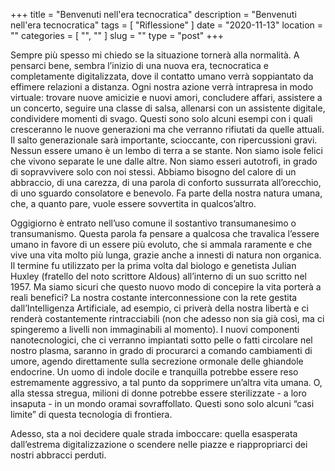 +++
title = "Benvenuti nell'era tecnocratica"
description = "Benvenuti nell'era tecnocratica"
tags = [ "Riflessione" ]
date = "2020-11-13"
location = ""
categories = [
  "",
  ""
]
slug = ""
type = "post"
+++

Sempre più spesso mi chiedo se la situazione tornerà alla normalità. A pensarci bene, sembra l’inizio di una nuova era, tecnocratica e completamente digitalizzata, dove il contatto umano verrà soppiantato da effimere relazioni a distanza. Ogni nostra azione verrà intrapresa in modo virtuale: trovare nuove amicizie e nuovi amori, concludere affari, assistere a un concerto, seguire una classe di salsa, allenarsi con un assistente digitale, condividere momenti di svago. Questi sono solo alcuni esempi con i quali cresceranno le nuove generazioni ma che verranno rifiutati da quelle attuali. Il salto generazionale sarà importante, scioccante, con ripercussioni gravi. Nessun essere umano è un lembo di terra a se stante. Non siamo isole felici che vivono separate le une dalle altre. 
Non siamo esseri autotrofi, in grado di sopravvivere solo con noi stessi. Abbiamo bisogno del calore di un abbraccio, di una carezza, di una parola di conforto sussurrata all’orecchio, di uno sguardo consolatore e benevolo. Fa parte della nostra natura umana, che, a quanto pare, vuole essere sovvertita in qualcos’altro.

Oggigiorno è entrato nell’uso comune il sostantivo transumanesimo o transumanismo. Questa parola fa pensare a qualcosa che travalica l’essere umano in favore di un essere più evoluto, che si ammala raramente e che vive una vita molto più lunga, grazie anche a innesti di natura non organica. Il termine fu utilizzato per la prima volta dal biologo e genetista Julian Huxley (fratello del noto scrittore Aldous) all’interno di un suo scritto nel 1957. Ma siamo sicuri che questo nuovo modo di concepire la vita porterà a reali benefici? La nostra costante interconnessione con la rete gestita dall’Intelligenza Artificiale, ad esempio, ci priverà della nostra libertà e ci renderà costantemente rintracciabili (non che adesso non sia già così, ma ci spingeremo a livelli  non immaginabili al momento). I nuovi componenti nanotecnologici, che ci verranno impiantati sotto pelle o fatti circolare nel nostro plasma, saranno in grado di procurarci a comando cambiamenti di umore, agendo direttamente sulla secrezione ormonale delle ghiandole endocrine. Un uomo di indole docile e tranquilla potrebbe essere reso estremamente aggressivo, a tal punto da sopprimere un’altra vita umana. O, alla stessa stregua, milioni di donne potrebbe essere sterilizzate - a loro insaputa - in un mondo oramai sovraffollato. Questi sono solo alcuni “casi limite” di questa tecnologia di frontiera.  

Adesso, sta a noi decidere quale strada imboccare: quella esasperata dall’estrema digitalizzazione o scendere nelle piazze e riappropriarci dei nostri abbracci perduti. 
